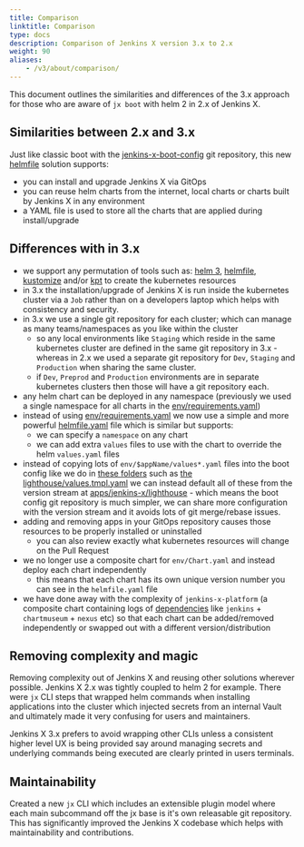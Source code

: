 ```yaml
---
title: Comparison
linktitle: Comparison
type: docs
description: Comparison of Jenkins X version 3.x to 2.x
weight: 90
aliases: 
    - /v3/about/comparison/
---
```



This document outlines the similarities and differences of the 3.x approach for those who are aware of `jx boot` with helm 2 in 2.x of Jenkins X.

## Similarities between 2.x and 3.x

Just like classic boot with the [jenkins-x-boot-config](https://github.com/jenkins-x/jenkins-x-boot-config/) git repository, this new [helmfile](https://github.com/roboll/helmfile) solution supports:

* you can install and upgrade Jenkins X via GitOps
* you can reuse helm charts from the internet, local charts or charts built by Jenkins X in any environment
* a YAML file is used to store all the charts that are applied during install/upgrade

## Differences with in 3.x

* we support any permutation of tools such as: [helm 3](https://helm.sh/), [helmfile](https://github.com/roboll/helmfile), [kustomize](https://kustomize.io/) and/or [kpt](https://googlecontainertools.github.io/kpt/) to create the kubernetes resources
* in 3.x the installation/upgrade of Jenkins X is run inside the kubernetes cluster via a `Job` rather than on a developers laptop which helps with consistency and security.
* in 3.x we use a single git repository for each cluster; which can manage as many teams/namespaces as you like within the cluster
  * so any local environments like `Staging` which reside in the same kubernetes cluster are defined in the same git repository in 3.x - whereas in 2.x we used a separate git repository for `Dev`, `Staging` and `Production` when sharing the same cluster.
  * if `Dev`, `Preprod` and `Production` environments are in separate kubernetes clusters then those will have a git repository each.
* any helm chart can be deployed in any namespace (previously we used a single namespace for all charts in the [env/requirements.yaml](https://github.com/jenkins-x/jenkins-x-boot-config/blob/master/env/requirements.yaml))
* instead of using [env/requirements.yaml](https://github.com/jenkins-x/jenkins-x-boot-config/blob/master/env/requirements.yaml) we now use a simple and more powerful [helmfile.yaml](https://github.com/jenkins-x-labs/boot-helmfile-poc/blob/master/helmfile.yaml) file which is similar but supports:
  * we can specify a `namespace` on any chart
  * we can add extra `values` files to use with the chart to override the helm `values.yaml` files
* instead of copying lots of `env/$appName/values*.yaml` files into the boot config like we do in [these folders](https://github.com/jenkins-x/jenkins-x-boot-config/blob/master/env/) such as [the lighthouse/values.tmpl.yaml](https://github.com/jenkins-x/jenkins-x-boot-config/blob/master/env/lighthouse/values.tmpl.yaml) we can instead default all of these from the version stream at [apps/jenkins-x/lighthouse](https://github.com/jenkins-x/jxr-versions/tree/master/apps/jenkins-x/lighthouse) - which means the boot config git repository is much simpler, we can share more configuration with the version stream and it avoids lots of git merge/rebase issues.
* adding and removing apps in your GitOps repository causes those resources to be properly installed or uninstalled
  * you can also review exactly what kubernetes resources will change on the Pull Request
* we no longer use a composite chart for `env/Chart.yaml` and instead deploy each chart independently
  * this means that each chart has its own unique version number you can see in the `helmfile.yaml` file
* we have done away with the complexity of `jenkins-x-platform` (a composite chart containing logs of [dependencies](https://github.com/jenkins-x/jenkins-x-platform/blob/master/jenkins-x-platform/requirements.yaml) like `jenkins` + `chartmuseum` + `nexus` etc) so that each chart can be added/removed independently or swapped out with a different version/distribution

## Removing complexity and magic

Removing complexity out of Jenkins X and reusing other solutions wherever possible.  Jenkins X 2.x was tightly coupled to helm 2 for example.  There were `jx` CLI steps that wrapped helm commands when installing applications into the cluster which injected secrets from an internal Vault and ultimately made it very confusing for users and maintainers.

Jenkins X 3.x prefers to avoid wrapping other CLIs unless a consistent higher level UX is being provided say around managing secrets and underlying commands being executed are clearly printed in users terminals.

## Maintainability

Created a new `jx` CLI which includes an extensible plugin model where each main subcommand off the jx base is it's own releasable git repository.  This has significantly improved the Jenkins X codebase which helps with maintainability and contributions.
